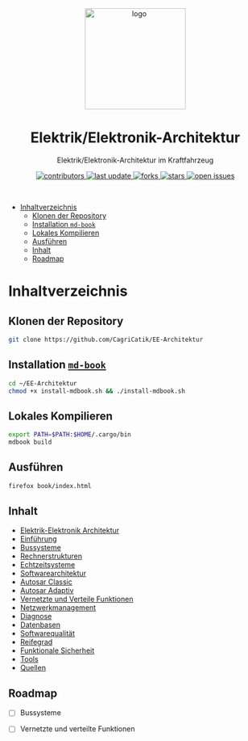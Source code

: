
<div align="center">

  <img src="https://www.automotiveit.eu/assets/images/a/ee_architektur-eae555a9.webp" alt="logo" width="200" height="auto" />
  <h1>Elektrik/Elektronik-Architektur</h1>
  
  <p>
    Elektrik/Elektronik-Architektur im Kraftfahrzeug
  </p>


  
<!-- Badges -->
<p>
  <a href="https://github.com/CagriCatik/EE-Architektur/graphs/contributors">
    <img src="https://img.shields.io/github/contributors/CagriCatik/EE-Architektur" alt="contributors" />
  </a>
  <a href="">
    <img src="https://img.shields.io/github/last-commit/CagriCatik/EE-Architektur" alt="last update" />
  </a>
  <a href="https://github.com/CagriCatik/EE-Architektur/network/members">
    <img src="https://img.shields.io/github/forks/CagriCatik/EE-Architektur" alt="forks" />
  </a>
  <a href="https://github.com/CagriCatik/EE-Architektur/stargazers">
    <img src="https://img.shields.io/github/stars/CagriCatik/EE-Architektur" alt="stars" />
  </a>
  <a href="https://github.com/CagriCatik/EE-Architektur/issues/">
    <img src="https://img.shields.io/github/issues/CagriCatik/EE-Architektur" alt="open issues" />
  </a>
</p>
   
</div>

<br />


<!-- Table of Contents -->
- [Inhaltverzeichnis](#inhaltverzeichnis)
  - [Klonen der Repository](#klonen-der-repository)
  - [Installation `md-book`](#installation-md-book)
  - [Lokales Kompilieren](#lokales-kompilieren)
  - [Ausführen](#ausführen)
  - [Inhalt](#inhalt)
  - [Roadmap](#roadmap)

# Inhaltverzeichnis
## Klonen der Repository

```sh
git clone https://github.com/CagriCatik/EE-Architektur
```

## Installation [`md-book`](https://github.com/rust-lang/mdBook)

```sh
cd ~/EE-Architektur
chmod +x install-mdbook.sh && ./install-mdbook.sh
```

## Lokales Kompilieren

```sh
export PATH=$PATH:$HOME/.cargo/bin
mdbook build
```

## Ausführen

```sh
firefox book/index.html 
```

## Inhalt 

- [Elektrik-Elektronik Architektur](./00_EE-Architektur.md)
- [Einführung](./01_Einfuehrung.md)
- [Bussysteme](./02_Bussysteme.md)
- [Rechnerstrukturen](./03_Rechnerstrukturen.md)
- [Echtzeitsysteme](./04_Echtzeitsysteme.md)
- [Softwarearchitektur](./05_Softwarearchitektur.md)
- [Autosar Classic](./06_Autosar_Classic.md)
- [Autosar Adaptiv](./07_Autosar_Adaptiv.md)
- [Vernetzte und Verteile Funktionen](./08_Vernetzte_und_verteilte_Funktionen.md)
- [Netzwerkmanagement](./09_Netzwerkmanagement.md)
- [Diagnose](./10_Diagnose.md)
- [Datenbasen](./11_Datenbasen.md)
- [Softwarequalität](./12_Softwarequalitaet.md)
- [Reifegrad](./13_Reifegrad.md)
- [Funktionale Sicherheit](./14_FuSi.md)
- [Tools](./15_Tools.md)
- [Quellen](./20_Quellen.md)

## Roadmap

- [ ] Bussysteme
- [ ] Vernetzte und verteilte Funktionen
  

